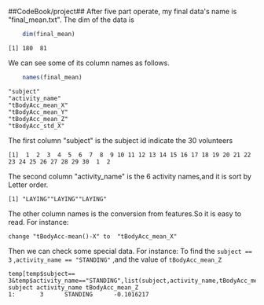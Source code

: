 ##CodeBook/project##
After five part operate, my final data's name is "final_mean.txt".
The dim of the data is
```R
    dim(final_mean)
```
    [1] 180  81
We can see some of its column names as follows.
```r
    names(final_mean)
```
    "subject"
    "activity_name"
    "tBodyAcc_mean_X"
    "tBodyAcc_mean_Y"
    "tBodyAcc_mean_Z"
    "tBodyAcc_std_X"
The first column "subject" is the subject id indicate the 30 volunteers

    [1]  1  2  3  4  5  6  7  8  9 10 11 12 13 14 15 16 17 18 19 20 21 22 23 24 25 26 27 28 29 30  1  2 
The second column "activity_name" is the 6 activity names,and it is sort by Letter order.

    [1] "LAYING""LAYING""LAYING"
    
The other column names is the conversion from features.So it is easy to read.
For instance:

    change "tBodyAcc-mean()-X" to  "tBodyAcc_mean_X"
Then we can check some special data.
For instance:
  To find the ```subject == 3``` ,```activity_name == "STANDING"``` ,and the value of ```tBodyAcc_mean_Z```
  
    temp[temp$subject== 3&temp$activity_name=="STANDING",list(subject,activity_name,tBodyAcc_mean_Z)]  
    subject activity_name tBodyAcc_mean_Z
    1:       3      STANDING      -0.1016217
